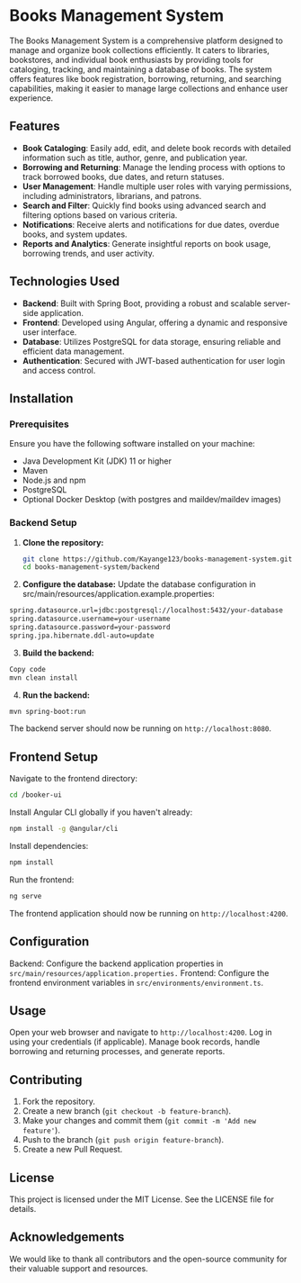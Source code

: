 # Books Management System

The Books Management System is a comprehensive platform designed to manage and organize book collections efficiently. It caters to libraries, bookstores, and individual book enthusiasts by providing tools for cataloging, tracking, and maintaining a database of books. The system offers features like book registration, borrowing, returning, and searching capabilities, making it easier to manage large collections and enhance user experience.

## Features

- **Book Cataloging**: Easily add, edit, and delete book records with detailed information such as title, author, genre, and publication year.
- **Borrowing and Returning**: Manage the lending process with options to track borrowed books, due dates, and return statuses.
- **User Management**: Handle multiple user roles with varying permissions, including administrators, librarians, and patrons.
- **Search and Filter**: Quickly find books using advanced search and filtering options based on various criteria.
- **Notifications**: Receive alerts and notifications for due dates, overdue books, and system updates.
- **Reports and Analytics**: Generate insightful reports on book usage, borrowing trends, and user activity.

## Technologies Used

- **Backend**: Built with Spring Boot, providing a robust and scalable server-side application.
- **Frontend**: Developed using Angular, offering a dynamic and responsive user interface.
- **Database**: Utilizes PostgreSQL for data storage, ensuring reliable and efficient data management.
- **Authentication**: Secured with JWT-based authentication for user login and access control.

## Installation

### Prerequisites

Ensure you have the following software installed on your machine:

- Java Development Kit (JDK) 11 or higher
- Maven
- Node.js and npm
- PostgreSQL
- Optional Docker Desktop (with postgres and maildev/maildev images)

### Backend Setup

1. **Clone the repository:**
   ```sh
   git clone https://github.com/Kayange123/books-management-system.git
   cd books-management-system/backend

2. **Configure the database:**
Update the database configuration in src/main/resources/application.example.properties:
  ```sh
  spring.datasource.url=jdbc:postgresql://localhost:5432/your-database
  spring.datasource.username=your-username
  spring.datasource.password=your-password
  spring.jpa.hibernate.ddl-auto=update
  ```
  
3. **Build the backend:**
```sh
Copy code
mvn clean install
```

4. **Run the backend:**
```sh
mvn spring-boot:run
```

The backend server should now be running on `http://localhost:8080`.

## Frontend Setup

Navigate to the frontend directory:

```sh
cd /booker-ui
```

Install Angular CLI globally if you haven't already:

```sh
npm install -g @angular/cli
```

Install dependencies:

```sh
npm install
```

Run the frontend:

```sh
ng serve
```

The frontend application should now be running on `http://localhost:4200`.

## Configuration

Backend: Configure the backend application properties in `src/main/resources/application.properties.`
Frontend: Configure the frontend environment variables in `src/environments/environment.ts`.

## Usage
Open your web browser and navigate to `http://localhost:4200`.
Log in using your credentials (if applicable).
Manage book records, handle borrowing and returning processes, and generate reports.

## Contributing
1. Fork the repository.
2. Create a new branch (`git checkout -b feature-branch`).
3. Make your changes and commit them (`git commit -m 'Add new feature'`).
4. Push to the branch (`git push origin feature-branch`).
5. Create a new Pull Request.

## License
This project is licensed under the MIT License. See the LICENSE file for details.

## Acknowledgements
We would like to thank all contributors and the open-source community for their valuable support and resources.
